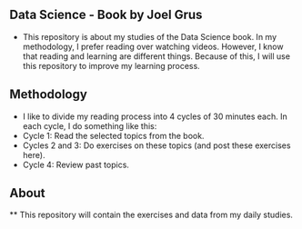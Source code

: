 ## Data Science - Book by Joel Grus
* This repository is about my studies of the Data Science book. In my methodology, I prefer reading over watching videos. However, I know that reading and learning are different things. Because of this, I will use this repository to improve my learning process.

## Methodology
* I like to divide my reading process into 4 cycles of 30 minutes each. In each cycle, I do something like this:
* Cycle 1: Read the selected topics from the book.
* Cycles 2 and 3: Do exercises on these topics (and post these exercises here).
* Cycle 4: Review past topics.

## About
** This repository will contain the exercises and data from my daily studies.
